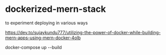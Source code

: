 # dockerized-mern-stack
to experiment deploying in various ways

https://dev.to/sujaykundu777/utilizing-the-power-of-docker-while-building-mern-apps-using-mern-docker-4olb

docker-compose up --build 
